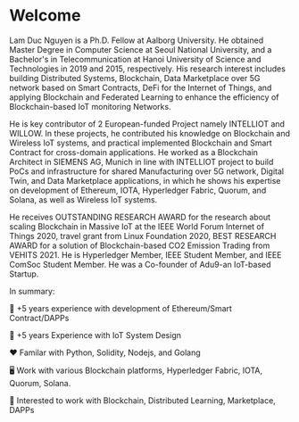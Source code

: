 # Welcome 

Lam Duc Nguyen is a Ph.D. Fellow at Aalborg University. He obtained Master Degree in Computer Science at Seoul National University, and a Bachelor's in Telecommunication at Hanoi University of Science and Technologies in 2019 and 2015, respectively. His research interest includes building Distributed Systems, Blockchain, Data Marketplace over 5G network based on Smart Contracts, DeFi for the Internet of Things, and applying Blockchain and Federated Learning to enhance the efficiency of Blockchain-based IoT monitoring Networks.

He is key contributor of 2 European-funded Project namely INTELLIOT and WILLOW. In these projects, he contributed his knowledge on Blockchain and Wireless IoT systems, and practical implemented Blockchain and Smart Contract for cross-domain applications. He worked as a Blockchain Architect in SIEMENS AG, Munich in line with INTELLIOT project to build PoCs and infrastructure for shared Manufacturing over 5G network, Digital Twin, and Data Marketplace applications, in which he shows his expertise on development of Ethereum, IOTA, Hyperledger Fabric, Quorum, and Solana, as well as Wireless IoT systems.

He receives OUTSTANDING RESEARCH AWARD for the research about scaling Blockchain in Massive IoT at the IEEE World Forum Internet of Things 2020, travel grant from Linux Foundation 2020, BEST RESEARCH AWARD for a solution of Blockchain-based CO2 Emission Trading from VEHITS 2021. He is Hyperledger Member, IEEE Student Member, and IEEE ComSoc Student Member. He was a Co-founder of Adu9-an IoT-based Startup.

In summary: 

:rocket: +5 years experience with development of Ethereum/Smart Contract/DAPPs

:rocket: +5 years Experience with IoT System Design 

:hearts: Familar with Python, Solidity, Nodejs, and Golang

:desktop_computer: Work with various Blockchain platforms, Hyperledger Fabric, IOTA, Quorum, Solana. 

:notebook_with_decorative_cover: Interested to work with Blockchain, Distributed Learning, Marketplace, DAPPs
